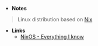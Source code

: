 
- **Notes**
> Linux distribution based on [Nix](Nix.md)
- **Links**
	- [NixOS - Everything I know](https://wiki.nikitavoloboev.xyz/operating-systems/linux/nixos)